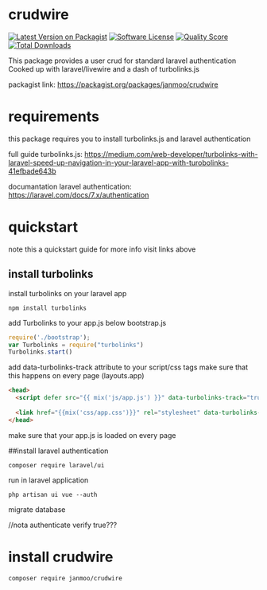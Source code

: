 # crudwire
[![Latest Version on Packagist](https://img.shields.io/packagist/v/janmoo/crudwire.svg?style=flat-square)](https://packagist.org/packages/spatie/janmoo/crudwire)
[![Software License](https://img.shields.io/badge/license-MIT-brightgreen.svg?style=flat-square)](LICENSE.md)
[![Quality Score](https://img.shields.io/scrutinizer/g/janmoo/crudwire.svg?style=flat-square)](https://scrutinizer-ci.com/g/janmoo/crudwire)
[![Total Downloads](https://img.shields.io/packagist/dt/janmoo/crudwire.svg?style=flat-square)](https://packagist.org/packages/janmoo/crudwire)

This package provides a user crud for standard laravel authentication
Cooked up with laravel/livewire and a dash of turbolinks.js

packagist link: https://packagist.org/packages/janmoo/crudwire

# requirements
this package requires you to install turbolinks.js 
and laravel authentication 

full guide turbolinks.js:
https://medium.com/web-developer/turbolinks-with-laravel-speed-up-navigation-in-your-laravel-app-with-turobolinks-41efbade643b

documantation laravel authentication:
https://laravel.com/docs/7.x/authentication

# quickstart
note this a quickstart guide for more info visit links above
## install turbolinks

install turbolinks on your laravel app
```
npm install turbolinks
```

add Turbolinks to your app.js below bootstrap.js
```javascript
require('./bootstrap');
var Turbolinks = require("turbolinks")
Turbolinks.start()
```

add data-turbolinks-track attribute to your script/css tags
make sure that this happens on every page (layouts.app)
```html
<head>
  <script defer src="{{ mix('js/app.js') }}" data-turbolinks-track="true" ></script>
  
  <link href="{{mix('css/app.css')}}" rel="stylesheet" data-turbolinks-track="true">
</head>
```
make sure that your app.js is loaded on every page

##install laravel authentication 
```
composer require laravel/ui
```

run in laravel application

```
php artisan ui vue --auth
```

migrate database 

//nota authenticate verify true???

# install crudwire
```
composer require janmoo/crudwire
```


